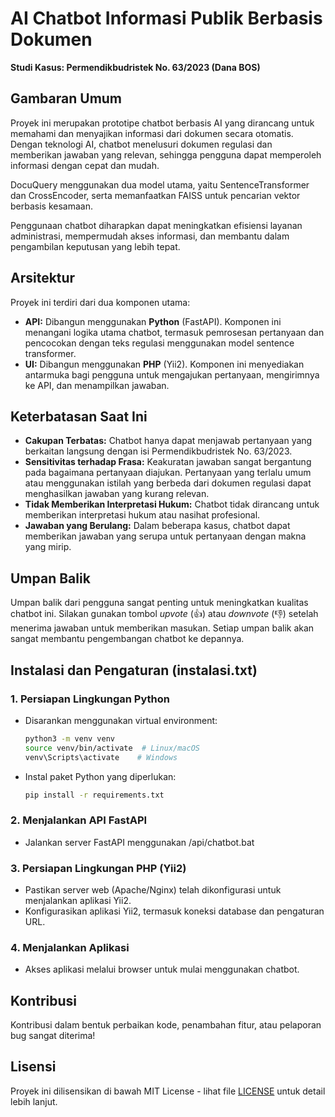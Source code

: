 # AI Chatbot Informasi Publik Berbasis Dokumen
**Studi Kasus: Permendikbudristek No. 63/2023 (Dana BOS)**

## Gambaran Umum

Proyek ini merupakan prototipe chatbot berbasis AI yang dirancang untuk memahami dan menyajikan informasi dari dokumen secara otomatis. Dengan teknologi AI, chatbot menelusuri dokumen regulasi dan memberikan jawaban yang relevan, sehingga pengguna dapat memperoleh informasi dengan cepat dan mudah.

DocuQuery menggunakan dua model utama, yaitu SentenceTransformer dan CrossEncoder, serta memanfaatkan FAISS untuk pencarian vektor berbasis kesamaan.

Penggunaan chatbot diharapkan dapat meningkatkan efisiensi layanan administrasi, mempermudah akses informasi, dan membantu dalam pengambilan keputusan yang lebih tepat.

## Arsitektur

Proyek ini terdiri dari dua komponen utama:

*   **API:** Dibangun menggunakan **Python** (FastAPI). Komponen ini menangani logika utama chatbot, termasuk pemrosesan pertanyaan dan pencocokan dengan teks regulasi menggunakan model sentence transformer.
*   **UI:** Dibangun menggunakan **PHP** (Yii2). Komponen ini menyediakan antarmuka bagi pengguna untuk mengajukan pertanyaan, mengirimnya ke API, dan menampilkan jawaban.

## Keterbatasan Saat Ini

*   **Cakupan Terbatas:** Chatbot hanya dapat menjawab pertanyaan yang berkaitan langsung dengan isi Permendikbudristek No. 63/2023.
*   **Sensitivitas terhadap Frasa:** Keakuratan jawaban sangat bergantung pada bagaimana pertanyaan diajukan. Pertanyaan yang terlalu umum atau menggunakan istilah yang berbeda dari dokumen regulasi dapat menghasilkan jawaban yang kurang relevan.
*   **Tidak Memberikan Interpretasi Hukum:** Chatbot tidak dirancang untuk memberikan interpretasi hukum atau nasihat profesional.
*   **Jawaban yang Berulang:** Dalam beberapa kasus, chatbot dapat memberikan jawaban yang serupa untuk pertanyaan dengan makna yang mirip.

## Umpan Balik

Umpan balik dari pengguna sangat penting untuk meningkatkan kualitas chatbot ini. Silakan gunakan tombol *upvote* (👍) atau *downvote* (👎) setelah menerima jawaban untuk memberikan masukan. Setiap umpan balik akan sangat membantu pengembangan chatbot ke depannya.

## Instalasi dan Pengaturan (instalasi.txt)

### 1. **Persiapan Lingkungan Python**
*   Disarankan menggunakan virtual environment:
    ```bash
    python3 -m venv venv
    source venv/bin/activate  # Linux/macOS
    venv\Scripts\activate    # Windows
    ```
*   Instal paket Python yang diperlukan:
    ```bash
    pip install -r requirements.txt
    ```

### 2. **Menjalankan API FastAPI**
*   Jalankan server FastAPI menggunakan /api/chatbot.bat

### 3. **Persiapan Lingkungan PHP (Yii2)**
*   Pastikan server web (Apache/Nginx) telah dikonfigurasi untuk menjalankan aplikasi Yii2.
*   Konfigurasikan aplikasi Yii2, termasuk koneksi database dan pengaturan URL.

### 4. **Menjalankan Aplikasi**
*   Akses aplikasi melalui browser untuk mulai menggunakan chatbot.

## Kontribusi

Kontribusi dalam bentuk perbaikan kode, penambahan fitur, atau pelaporan bug sangat diterima!

## Lisensi

Proyek ini dilisensikan di bawah MIT License - lihat file [LICENSE](LICENSE) untuk detail lebih lanjut.
